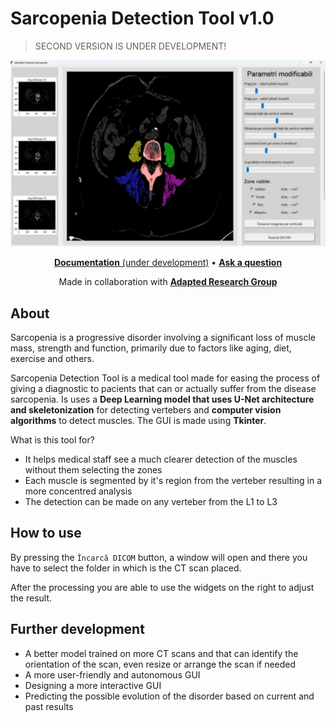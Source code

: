 # Sarcopenia Detection Tool v1.0

> SECOND VERSION IS UNDER DEVELOPMENT!

<img src="image.png" alt="Sarcopenia Detection Tool">

<p align="center">
<a href=""><strong>Documentation</strong> (under development)</a> •
<a href=""><strong>Ask a question</strong></a>
</p>    

<p align="center">
Made in collaboration with <a href="https://control.utcluj.ro/"><strong>Adapted Research Group</strong></a>
</p>

## About
Sarcopenia is a progressive disorder involving a significant loss of muscle mass, strength and function, primarily due to factors like aging, diet, exercise and others. 

Sarcopenia Detection Tool is a medical tool made for easing the process of giving a diagnostic to pacients that can or actually suffer from the disease sarcopenia. Is uses a **Deep Learning model that uses U-Net architecture and skeletonization** for detecting vertebers and **computer vision algorithms** to detect muscles. The GUI is made using **Tkinter**.

What is this tool for?
* It helps medical staff see a much clearer detection of the muscles without them selecting the zones
* Each muscle is segmented by it's region from the verteber resulting in a more concentred analysis
* The detection can be made on any verteber from the L1 to L3

## How to use
By pressing the `Încarcă DICOM` button, a window will open and there you have to select the folder in which is the CT scan placed.

After the processing you are able to use the widgets on the right to adjust the result.

## Further development
* A better model trained on more CT scans and that can identify the orientation of the scan, even resize or arrange the scan if needed
* A more user-friendly and autonomous GUI
* Designing a more interactive GUI
* Predicting the possible evolution of the disorder based on current and past results
